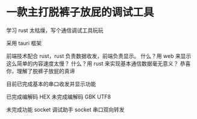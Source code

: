 # 一款主打脱裤子放屁的调试工具

学习 rust 太枯燥，写个通信调试工具玩玩

采用 tauri 框架

前端技术配合 rust，rust 负责数据收发，前端负责显示。
什么？用 web 来显示这么简单的内容速度太慢？
什么？用 rust 来实现基本通信数据毫无意义？
恭喜你，理解了脱裤子放屁的真谛

目前已完成基本的串口收发并显示功能

已完成编解码
HEX
未完成编解码
GBK
UTF8

未完成功能
socket 调试助手
socket 串口双向转发
